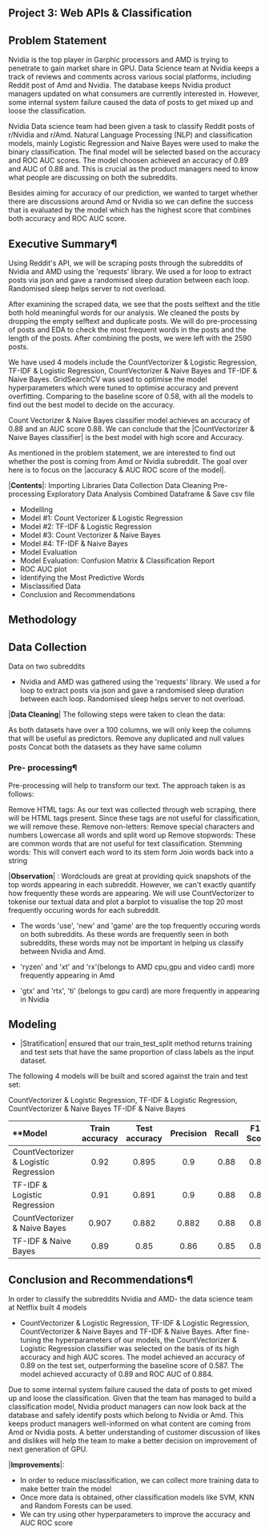 ## Project 3: Web APIs & Classification



## Problem Statement
Nvidia is the top player in Garphic processors and AMD is trying to penetrate to gain market share in GPU. Data Science team at Nvidia keeps a track of reviews and comments across various social platforms, including Reddit post of Amd and Nvidia. The database keeps Nvidia product managers updated on what consumers are currently interested in. However, some internal system  failure caused the data of posts to get mixed up and loose the classification.

Nvidia Data science team had been given a task to classify Reddit posts of r/Nvidia and r/Amd. Natural Language Processing (NLP) and classification models, mainly Logistic Regression and Naive Bayes were used to make the binary classification. The final model will be selected based on the accuracy and ROC AUC scores. The model choosen achieved an accuracy of 0.89 and AUC of 0.88 and. This is crucial as the product managers need to know what people are discussing on both the subreddits.

Besides aiming for accuracy of our prediction, we wanted to target whether there are discussions around Amd or Nvidia so we can define the success that is evaluated by the model which has the highest score that combines both accuracy and ROC AUC score.

## Executive Summary¶
Using Reddit's API, we will be scraping posts through the subreddits of Nvidia and AMD using the 'requests' library. We used a for loop to extract posts via json and gave a randomised sleep duration between each loop. Randomised sleep helps server to not overload.

After examining the scraped data, we see that the posts selftext and the title both hold meaningful words for our analysis. We cleaned the posts by dropping the empty selftext and duplicate posts. We will do pre-processing of posts and EDA to check the most frequent words in the posts and the length of the posts. After combining the posts, we were left with the 2590 posts.

We have used 4 models include the CountVectorizer & Logistic Regression, TF-IDF & Logistic Regression, CountVectorizer & Naive Bayes and TF-IDF & Naive Bayes. GridSearchCV was used to optimise the model hyperparameters which were tuned to optimise accuracy and prevent overfitting. Comparing to the baseline score of 0.58, with all the models to find out the best model to decide on the accuracy.

Count Vectorizer & Naive Bayes classifier model achieves an accuracy of 0.88 and an AUC score 0.88. We can conclude that the |CountVectorizer & Naive Bayes classifier| is the best model with high score and Accuracy.

As mentioned in the problem statement, we are interested to find out whether the post is coming from Amd or Nvidia subreddit. The goal over here is to focus on the |accuracy & AUC ROC score of the model|.

|**Contents**|:
Importing Libraries
Data Collection
Data Cleaning
Pre-processing
Exploratory Data Analysis
Combined Dataframe & Save csv file
- Modelling
- Model #1: Count Vectorizer & Logistic Regression
- Model #2: TF-IDF & Logistic Regression
- Model #3: Count Vectorizer & Naive Bayes
- Model #4: TF-IDF & Naive Bayes
- Model Evaluation
- Model Evaluation: Confusion Matrix & Classification Report
-  ROC AUC plot 
- Identifying the Most Predictive Words
- Misclassified Data
- Conclusion and Recommendations

##  Methodology
## Data Collection
Data on two subreddits
- Nvidia and AMD  was gathered using the 'requests' library. We used a for loop to extract posts via json and gave a randomised sleep duration between each loop. Randomised sleep helps server to not overload.

|**Data Cleaning**|
The following steps were taken to clean the data:

As both datasets have over a 100 columns, we will only keep the columns that will be useful as predictors.
Remove any duplicated and null values posts
Concat both the datasets as they have same column

### Pre- processing¶
Pre-processing will help to transform our text.
The approach taken is as follows:

Remove HTML tags: As our text was collected through web scraping, there will be HTML tags present. Since these tags are not useful for classification, we will remove these.
Remove non-letters: Remove special characters and numbers
Lowercase all words and split word up
Remove stopwords: These are common words that are not useful for text classification.
Stemming words: This will convert each word to its stem form
Join words back into a string

|**Observation**| :
Wordclouds are great at providing quick snapshots of the top words appearing in each subreddit. However, we can't exactly quantify how frequently these words are appearing.
We will use CountVectorizer to tokenise our textual data and plot a barplot to visualise the top 20 most frequently occuring words for each subreddit.

- The words 'use', 'new' and 'game' are the top frequently occuring words on both subreddits. As these words are frequently seen in both subreddits, these words may not be important in helping us classify between Nvidia and Amd.

- 'ryzen' and 'xt' and 'rx'(belongs to AMD cpu,gpu and video card) more frequently appearing in Amd
- 'gtx' and 'rtx', 'ti' (belongs to gpu card) are more frequently in appearing in Nvidia

## Modeling 

- |Stratification| ensured that our train_test_split method returns training and test sets that have the same proportion of class labels as the input dataset.

The following 4 models will be built and scored against the train and test set:

CountVectorizer & Logistic Regression,
TF-IDF & Logistic Regression,
CountVectorizer & Naive Bayes
TF-IDF & Naive Bayes

|**Model| Train accuracy| Test accuracy|Precision|Recall|F1-Score|ROC AUC**|
|:---|:---:|:---:|:---:|:---:|:---:|---:|
|CountVectorizer & Logistic Regression |0.92|0.895|0.9|0.88|0.89|0.884|
|TF-IDF & Logistic Regression|0.91|0.891|0.9|0.88|	0.88|	0.88|
|CountVectorizer & Naive Bayes|0.907|0.882|0.882|0.88|0.88 |0.882|
|TF-IDF & Naive Bayes|	0.89|0.85|0.86|0.85|0.85|0.85|    
  
  
 ## Conclusion and Recommendations¶
In order to classify the subreddits Nvidia and AMD-  the data science team at Netflix built 4 models 
- CountVectorizer & Logistic Regression, TF-IDF & Logistic Regression, CountVectorizer & Naive Bayes and TF-IDF & Naive Bayes. After fine-tuning the hyperparameters of our models, the CountVectorizer & Logistic Regression  classifier was selected on the basis of its high accuracy and high AUC scores. The model achieved an accuracy of 0.89 on the test set, outperforming the baseline score of 0.587. The model achieved accuracty of 0.89 and ROC AUC of 0.884. 


 Due to some internal system failure caused the data of posts to get mixed up and loose the classification. Given that the team has managed to build a classification model, Nvidia product managers can now look back at the database and safely identify posts which belong to Nvidia or Amd. This keeps product managers well-informed on what content are coming from Amd or Nvidia posts.  A better understanding of customer discussion of likes and dislikes will help the team to make a better decision on improvement of next generation of GPU. 

|**Improvements**|: 

- In order to reduce misclassification, we can collect more training data to make better train the model 
- Once more data is obtained, other classification models like SVM, KNN and Random Forests can be used. 
- We can try using other hyperparameters to improve the accuracy and AUC ROC score
